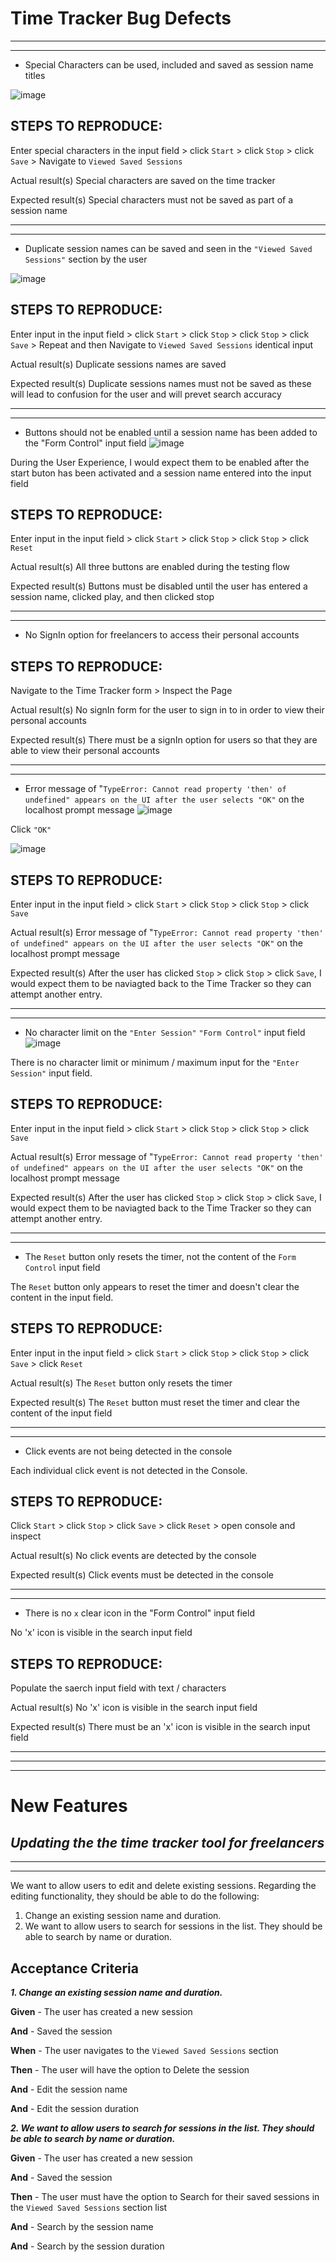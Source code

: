 # Time Tracker Bug Defects
__________
__________


- Special Characters can be used, included and saved as session name titles

![image](https://user-images.githubusercontent.com/60823603/122279080-918e8f00-cedf-11eb-8928-685ec9d2bc27.png)

## STEPS TO REPRODUCE:
Enter special characters in the input field > click `Start` > click `Stop` > click `Save` > Navigate to `Viewed Saved Sessions`

Actual result(s)
Special characters are saved on the time tracker 

Expected result(s)
Special characters must not be saved as part of a session name
__________
__________

- Duplicate session names can be saved and seen in the `"Viewed Saved Sessions"` section by the user 

![image](https://user-images.githubusercontent.com/60823603/122279240-bbe04c80-cedf-11eb-873e-81053de7bb5e.png)

## STEPS TO REPRODUCE:
Enter input in the input field > click `Start` > click `Stop` > click `Stop` > click `Save` > Repeat and then Navigate to `Viewed Saved Sessions` identical input

Actual result(s)
Duplicate sessions names are saved

Expected result(s)
Duplicate sessions names must not be saved as these will lead to confusion for the user and will prevet search accuracy 
__________
__________

- Buttons should not be enabled until a session name has been added to the "Form Control" input field
![image](https://user-images.githubusercontent.com/60823603/122279688-3dd07580-cee0-11eb-82a8-63edcacc9355.png)

During the User Experience, I would expect them to be enabled after the start buton has been activated and a session name entered into the input field

## STEPS TO REPRODUCE:
Enter input in the input field > click `Start` > click `Stop` > click `Stop` > click `Reset`

Actual result(s)
All three buttons are enabled during the testing flow 

Expected result(s)
Buttons must be disabled until the user has entered a session name, clicked play, and then clicked stop 
__________
__________

- No SignIn option for freelancers to access their personal accounts 

## STEPS TO REPRODUCE:
Navigate to the Time Tracker form > Inspect the Page

Actual result(s)
No signIn form for the user to sign in to in order to view their personal accounts 

Expected result(s)
There must be a signIn option for users so that they are able to view their personal accounts  
__________
__________
- Error message of "`TypeError: Cannot read property 'then' of undefined" appears on the UI after the user selects "OK"` on the localhost prompt message
![image](https://user-images.githubusercontent.com/60823603/122286919-4d53bc80-cee8-11eb-97c6-357ed4244c34.png)

Click `"OK"`

![image](https://user-images.githubusercontent.com/60823603/122287388-ce12b880-cee8-11eb-8ac4-e001b27229c0.png)

## STEPS TO REPRODUCE:
Enter input in the input field > click `Start` > click `Stop` > click `Stop` > click `Save`

Actual result(s)
Error message of "`TypeError: Cannot read property 'then' of undefined" appears on the UI after the user selects "OK"` on the localhost prompt message

Expected result(s)
After the user has clicked `Stop` > click `Stop` > click `Save`, I would expect them to be naviagted back to the Time Tracker so they can attempt another entry. 
__________
__________
- No character limit on the `"Enter Session"` `"Form Control"` input field
![image](https://user-images.githubusercontent.com/60823603/122283232-3ca14780-cee4-11eb-8b10-6e71be3e0483.png)

There is no character limit or minimum / maximum input for the `"Enter Session"` input field. 

## STEPS TO REPRODUCE:
Enter input in the input field > click `Start` > click `Stop` > click `Stop` > click `Save`

Actual result(s)
Error message of "`TypeError: Cannot read property 'then' of undefined" appears on the UI after the user selects "OK"` on the localhost prompt message

Expected result(s)
After the user has clicked `Stop` > click `Stop` > click `Save`, I would expect them to be naviagted back to the Time Tracker so they can attempt another entry. 
__________
__________

- The `Reset` button only resets the timer, not the content of the `Form Control` input field 

The `Reset` button only appears to reset the timer and doesn't clear the content in the input field.  

## STEPS TO REPRODUCE:
Enter input in the input field > click `Start` > click `Stop` > click `Stop` > click `Save` > click `Reset`

Actual result(s)
The `Reset` button only resets the timer

Expected result(s)
The `Reset` button must reset the timer and clear the content of the input field 
__________
__________ 
- Click events are not being detected in the console 

Each individual click event is not detected in the Console. 

## STEPS TO REPRODUCE:
Click `Start` > click `Stop` > click `Save` > click `Reset` > open console and inspect

Actual result(s)
No click events are detected by the console 

Expected result(s)
Click events must be detected in the console
__________
__________ 
- There is no `x` clear icon in the "Form Control" input field 

No 'x' icon is visible in the search input field 

## STEPS TO REPRODUCE:
Populate the saerch input field with text / characters 

Actual result(s)
No 'x' icon is visible in the search input field

Expected result(s)
There must be an 'x' icon is visible in the search input field

__________
__________ __________
__________ 

# New Features 
## _Updating the the time tracker tool for freelancers_
__________
__________ 
We want to allow users to edit and delete existing sessions. Regarding the editing functionality, they should be able to do the following: 

1. Change an existing session name and duration.
2. We want to allow users to search for sessions in the list. They should be able to search by name or duration.

## Acceptance Criteria

_**1. Change an existing session name and duration.**_

**Given** - The user has created a new session 

**And**  - Saved the session 

**When** - The user navigates to the `Viewed Saved Sessions` section 

**Then** - The user will have the option to Delete the session

**And** - Edit the session name

**And** - Edit the session duration


_**2. We want to allow users to search for sessions in the list. They should be able to search by name or duration.**_
 
**Given** - The user has created a new session 

**And**  - Saved the session 

**Then** - The user must have the option to Search for their saved sessions in the `Viewed Saved Sessions` section list 

**And** - Search by the session name

**And** - Search by the session duration
